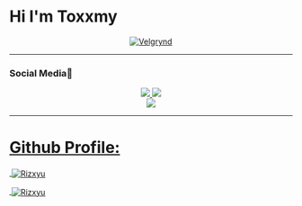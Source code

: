 # Hi I'm Toxxmy

<p align="center">
  <a href="https://github.com/Rizxyu"><img src="https://github.com/Rizxyu/Rizxyu/raw/main/IMG-20211114-WA0123.jpg" alt="Velgrynd"></a>
</p>

------
### Social Media💬
<p align="center">
<a href="https://instagram.com/"><img src="https://img.shields.io/badge/Instagram-E4405F?style=for-the-badge&logo=instagram&logoColor=white"/>
<a href="https://wa.me/6285780589674"><img src="https://img.shields.io/badge/WhatsApp-25D366?style=for-the-badge&logo=whatsapp&logoColor=white" /><br>
<a href="https://youtu.be/WgeItwiifYs"><img src="https://img.shields.io/badge/YouTube-Txmmy-ff0000?style=for-the-badge&logo=youtube&logoColor=ff0000&link=https://youtube.com/channel/UC3UAP0ikH_3_ICRP_3Ar-Lw" /><br>
</p>

------

# Github Profile:
<p>&nbsp;<img align="center" src="https://github-readme-stats.vercel.app/api?username=Toxxmy&show_icons=true&theme=nightowl" alt="Rizxyu" /></p>
<p>&nbsp;<img align="center" src="https://github-readme-stats.vercel.app/api/top-langs/?username=Rizxyu&theme=algolia&layout=compact&langs_count=10&hide_border=true&show_icons=true" alt="Rizxyu"/></p></a><br> 
